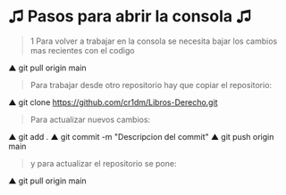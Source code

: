 # ♫ Pasos para abrir la consola ♫

> 1 Para volver a trabajar en la consola se necesita bajar los cambios mas recientes con el codigo

▲ git pull origin main

> Para trabajar desde otro repositorio hay que copiar el repositorio:

▲ git clone https://github.com/cr1dm/Libros-Derecho.git

> Para actualizar nuevos cambios:

▲ git add .
▲ git commit -m "Descripcion del commit"
▲ git push origin main

> y para actualizar el repositorio se pone:

▲ git pull origin main
